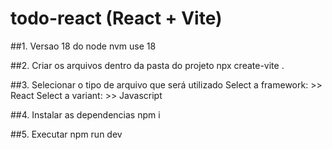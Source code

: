 # todo-react (React + Vite)

##1. Versao 18 do node
 nvm use 18 

##2. Criar os arquivos dentro da pasta do projeto
npx create-vite .

##3. Selecionar o tipo de arquivo que será utilizado
Select a framework: >> React
Select a variant: >> Javascript

##4. Instalar as dependencias
npm i

##5. Executar
npm run dev